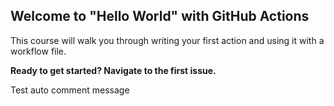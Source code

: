 ## Welcome to "Hello World" with GitHub Actions

This course will walk you through writing your first action and using it with a workflow file. 

**Ready to get started? Navigate to the first issue.**

Test auto comment message
